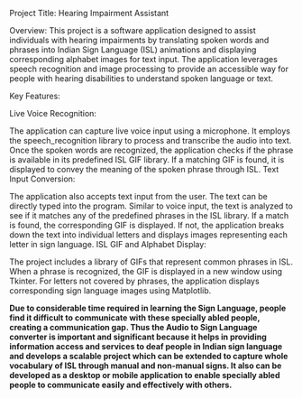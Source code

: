 Project Title: Hearing Impairment Assistant

Overview: This project is a software application designed to assist individuals with hearing impairments by translating spoken words and phrases into Indian Sign Language (ISL) animations and displaying corresponding alphabet images for text input. The application leverages speech recognition and image processing to provide an accessible way for people with hearing disabilities to understand spoken language or text.

Key Features:

Live Voice Recognition:

The application can capture live voice input using a microphone. It employs the speech_recognition library to process and transcribe the audio into text.
Once the spoken words are recognized, the application checks if the phrase is available in its predefined ISL GIF library.
If a matching GIF is found, it is displayed to convey the meaning of the spoken phrase through ISL.
Text Input Conversion:

The application also accepts text input from the user. The text can be directly typed into the program.
Similar to voice input, the text is analyzed to see if it matches any of the predefined phrases in the ISL library.
If a match is found, the corresponding GIF is displayed. If not, the application breaks down the text into individual letters and displays images representing each letter in sign language.
ISL GIF and Alphabet Display:

The project includes a library of GIFs that represent common phrases in ISL. When a phrase is recognized, the GIF is displayed in a new window using Tkinter.
For letters not covered by phrases, the application displays corresponding sign language images using Matplotlib.

**Due to considerable time required in learning the Sign Language, people find it difficult to communicate with these specially abled people, creating a communication gap. Thus the Audio to Sign Language converter is important and significant because it helps in providing information access and services to deaf people in Indian sign language and develops a scalable project which can be extended to capture whole vocabulary of ISL through manual and non-manual signs. It also can be developed as a desktop or mobile application to enable specially abled people to communicate easily and effectively with others.**

